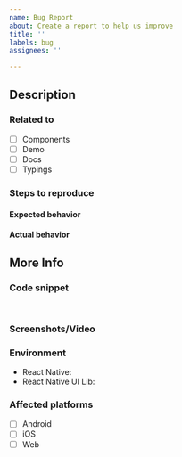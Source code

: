 ```yaml
---
name: Bug Report
about: Create a report to help us improve
title: ''
labels: bug
assignees: ''

---
```


<!--
NOTE: please submit only bug reports here, any new questions or feature requests should be submitted in Discussions:
https://github.com/wix/react-native-ui-lib/discussions
 -->

## Description

<!--
A clear and concise description of what is the bug.
-->

### Related to

- [ ] Components
- [ ] Demo
- [ ] Docs
- [ ] Typings

### Steps to reproduce

<!--
Steps to reproduce the behavior:
1. Go to '...'
2. Click on '....'
3. Scroll down to '....'
4. See error
-->

#### Expected behavior

<!--
A clear and concise description of what you expected to happen.
-->

#### Actual behavior

<!--
A clear and concise description of what actually happens.
-->

## More Info

### Code snippet

<!--
A code snippet that reproduce the issue. 
-->

```


```

### Screenshots/Video

<!--
If applicable, add screenshots or a video to help explain your problem.
-->

### Environment

<!--
Fill in your RNUILib and React Native versions below.

List other libraries if relevant.
-->

- React Native:
- React Native UI Lib:

### Affected platforms

- [ ] Android
- [ ] iOS
- [ ] Web
